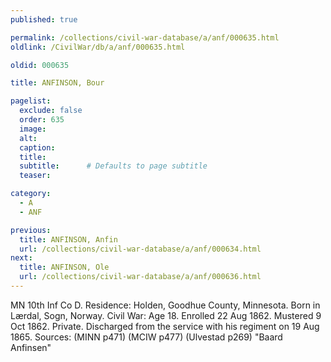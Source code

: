 ```yaml
---
published: true

permalink: /collections/civil-war-database/a/anf/000635.html
oldlink: /CivilWar/db/a/anf/000635.html

oldid: 000635

title: ANFINSON, Bour

pagelist:
  exclude: false
  order: 635
  image: 
  alt:
  caption:
  title:
  subtitle:      # Defaults to page subtitle
  teaser:

category: 
  - A 
  - ANF

previous:
  title: ANFINSON, Anfin
  url: /collections/civil-war-database/a/anf/000634.html  
next:
  title: ANFINSON, Ole
  url: /collections/civil-war-database/a/anf/000636.html   
---
```

MN 10th Inf Co D. Residence: Holden, Goodhue County, Minnesota. Born in L&aelig;rdal, Sogn, Norway. Civil War: Age 18. Enrolled 22 Aug 1862. Mustered 9 Oct 1862. Private. Discharged from the service with his regiment on 19 Aug 1865. Sources: (MINN p471) (MCIW p477) (Ulvestad p269) &quot;Baard Anfinsen&quot;